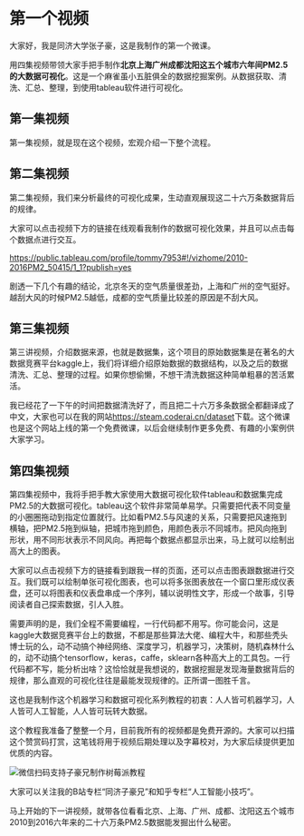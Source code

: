 # 第一个视频

大家好，我是同济大学张子豪，这是我制作的第一个微课。

用四集视频带领大家手把手制作**北京上海广州成都沈阳这五个城市六年间PM2.5的大数据可视化**。这是一个麻雀虽小五脏俱全的数据挖掘案例。从数据获取、清洗、汇总、整理，到使用tableau软件进行可视化。

## 第一集视频

第一集视频，就是现在这个视频，宏观介绍一下整个流程。

## 第二集视频

第二集视频，我们来分析最终的可视化成果，生动直观展现这二十六万条数据背后的规律。

大家可以点击视频下方的链接在线观看我制作的数据可视化效果，并且可以点击每个数据点进行交互。

<https://public.tableau.com/profile/tommy7953#!/vizhome/2010-2016PM2_50415/1_1?publish=yes>

剧透一下几个有趣的结论，北京冬天的空气质量很差劲，上海和广州的空气挺好。越刮大风的时候PM2.5越低，成都的空气质量比较差的原因是不刮大风。

## 第三集视频

第三讲视频，介绍数据来源，也就是数据集，这个项目的原始数据集是在著名的大数据竞赛平台kaggle上，我们将详细介绍原始数据的数据结构，以及之后的数据清洗、汇总、整理的过程。如果你想偷懒，不想干清洗数据这种简单粗暴的苦活累活。

我已经花了一下午的时间把数据清洗好了，而且把二十六万多条数据全都翻译成了中文，大家也可以在我的网站<https://steam.coderai.cn/dataset>下载。这个微课也是这个网站上线的第一个免费微课，以后会继续制作更多免费、有趣的小案例供大家学习。

## 第四集视频

第四集视频中，我将手把手教大家使用大数据可视化软件tableau和数据集完成PM2.5的大数据可视化。tableau这个软件非常简单易学。只需要把代表不同变量的小圈圈拖动到指定位置就行。比如看PM2.5与风速的关系，只需要把风速拖到横轴，把PM2.5拖到纵轴，把城市拖到颜色，用颜色表示不同城市。把风向拖到形状，用不同形状表示不同风向。再把每个数据点都显示出来，马上就可以绘制出高大上的图表。

大家可以点击视频下方的链接看到跟我一样的页面，还可以点击图表跟数据进行交互。我们既可以绘制单张可视化图表，也可以将多张图表放在一个窗口里形成仪表盘，还可以将图表和仪表盘串成一个序列，辅以说明性文字，形成一个故事，引导阅读者自己探索数据，引人入胜。



需要声明的是，我们全程不需要编程，一行代码都不用写。你可能会问，这是kaggle大数据竞赛平台上的数据，不都是那些算法大佬、编程大牛，和那些秃头博士玩的么，动不动搞个神经网络、深度学习，机器学习，决策树，随机森林什么的，动不动搞个tensorflow，keras，caffe，sklearn各种高大上的工具包。一行代码都不写，能分析出啥？这恰恰就是我想说的，数据挖掘是发现海量数据背后的规律，那么直观的可视化往往是最能发现规律的。正所谓一图胜千言。

这也是我制作这个机器学习和数据可视化系列教程的初衷：人人皆可机器学习，人人皆可人工智能，人人皆可玩转大数据。



这个教程我准备了整整一个月，目前我所有的视频都是免费开源的。大家可以扫描这个赞赏码打赏，这笔钱将用于视频后期处理以及字幕校对，为大家后续提供更加优质的内容。

![微信扫码支持子豪兄制作树莓派教程](https://upload-images.jianshu.io/upload_images/13714448-4be7dc29e22207b4.png?imageMogr2/auto-orient/strip%7CimageView2/2/w/300)

大家可以关注我的B站专栏“同济子豪兄”和知乎专栏“人工智能小技巧”。

马上开始的下一讲视频，就带各位看看北京、上海、广州、成都、沈阳这五个城市2010到2016六年来的二十六万条PM2.5数据能发掘出什么秘密。
